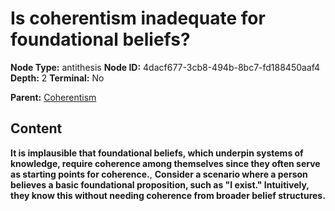 # Is coherentism inadequate for foundational beliefs?

**Node Type:** antithesis
**Node ID:** 4dacf677-3cb8-494b-8bc7-fd188450aaf4
**Depth:** 2
**Terminal:** No

**Parent:** [Coherentism](coherentism.md)

## Content

**It is implausible that foundational beliefs, which underpin systems of knowledge, require coherence among themselves since they often serve as starting points for coherence.**, **Consider a scenario where a person believes a basic foundational proposition, such as "I exist." Intuitively, they know this without needing coherence from broader belief structures.**
